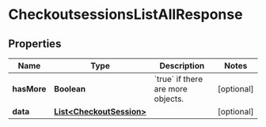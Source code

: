 

# CheckoutsessionsListAllResponse


## Properties

| Name | Type | Description | Notes |
|------------ | ------------- | ------------- | -------------|
|**hasMore** | **Boolean** | &#x60;true&#x60; if there are more objects. |  [optional] |
|**data** | [**List&lt;CheckoutSession&gt;**](CheckoutSession.md) |  |  [optional] |



